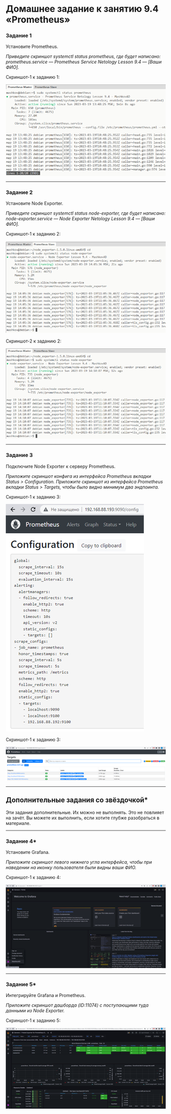 # Домашнее задание к занятию 9.4 «Prometheus»


### Задание 1

Установите Prometheus.

*Приведите скриншот systemctl status prometheus, где будет написано: prometheus.service — Prometheus Service Netology Lesson 9.4 — [Ваши ФИО].*

Скриншот-1 к заданию 1:

![Скриншот-1](https://github.com/alex31bel/srlb-homework/blob/srlb-14/img/9-04-1-1.PNG)

---

### Задание 2

Установите Node Exporter.

*Приведите скриншот systemctl status node-exporter, где будет написано: node-exporter.service — Node Exporter Netology Lesson 9.4 — [Ваши ФИО].*

Скриншот-1 к заданию 2:

![Скриншот-1](https://github.com/alex31bel/srlb-homework/blob/srlb-14/img/9-04-2-1.PNG)

Скриншот-2 к заданию 2:

![Скриншот-2](https://github.com/alex31bel/srlb-homework/blob/srlb-14/img/9-04-2-2.PNG)

---

### Задание 3

Подключите Node Exporter к серверу Prometheus.

*Приложите скриншот конфига из интерфейса Prometheus вкладки Status > Configuration.*
*Приложите скриншот из интерфейса Prometheus вкладки Status > Targets, чтобы было видно минимум два эндпоинта.*

Скриншот-1 к заданию 3:

![Скриншот-1](https://github.com/alex31bel/srlb-homework/blob/srlb-14/img/9-04-3-1.PNG)

Скриншот-1 к заданию 3:

![Скриншот-2](https://github.com/alex31bel/srlb-homework/blob/srlb-14/img/9-04-3-2.PNG)

---
## Дополнительные задания со звёздочкой*

Эти задания дополнительные. Их можно не выполнять. Это не повлияет на зачёт. Вы можете их выполнить, если хотите глубже разобраться в материале.

---

### Задание 4*

Установите Grafana.

*Приложите скриншот левого нижнего угла интерфейса, чтобы при наведении на иконку пользователя были видны ваши ФИО.*

Скриншот-1 к заданию 4:

![Скриншот-1](https://github.com/alex31bel/srlb-homework/blob/srlb-14/img/9-04-4-1.PNG)

---

### Задание 5*

Интегрируйте Grafana и Prometheus.

*Приложите скриншот дашборда (ID:11074) с поступающими туда данными из Node Exporter.*

Скриншот-1 к заданию 5:

![Скриншот-1](https://github.com/alex31bel/srlb-homework/blob/srlb-14/img/9-04-5-1.PNG)
